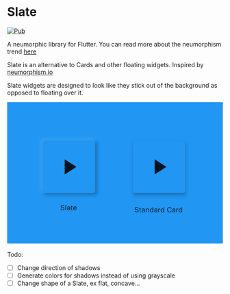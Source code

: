 # Slate

[![Pub](https://img.shields.io/pub/v/slate.svg?style=flat-square)](https://pub.dev/packages/slate)

A neumorphic library for Flutter. You can read more about the neumorphism trend [here](https://uxdesign.cc/neumorphism-in-user-interfaces-b47cef3bf3a6)

Slate is an alternative to Cards and other floating widgets. Inspired by [neumorphism.io](https://neumorphism.io/)

Slate widgets are designed to look like they stick out of the background as opposed to floating over it. 

![A comparison between a Card and a Slate](assets/comparison.png)

Todo:

- [ ] Change direction of shadows
- [ ] Generate colors for shadows instead of using grayscale
- [ ] Change shape of a Slate, ex flat, concave...